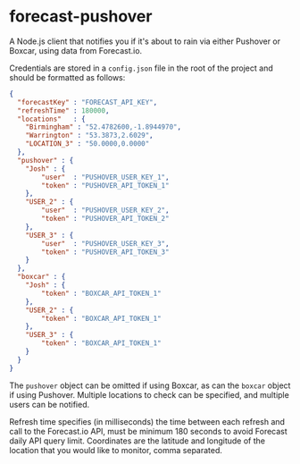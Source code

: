 forecast-pushover
=================

A Node.js client that notifies you if it's about to rain via either Pushover or Boxcar, using data from Forecast.io.

Credentials are stored in a `config.json` file in the root of the project and should be formatted as follows:

```json
{
  "forecastKey" : "FORECAST_API_KEY",
  "refreshTime" : 180000,
  "locations"   : {
    "Birmingham" : "52.4782600,-1.8944970",
    "Warrington" : "53.3873,2.6029",
    "LOCATION_3" : "50.0000,0.0000"
  },
  "pushover" : {
    "Josh" : {
        "user"  : "PUSHOVER_USER_KEY_1",
        "token" : "PUSHOVER_API_TOKEN_1"
    },
    "USER_2" : {
        "user"  : "PUSHOVER_USER_KEY_2",
        "token" : "PUSHOVER_API_TOKEN_2"
    },
    "USER_3" : {
        "user"  : "PUSHOVER_USER_KEY_3",
        "token" : "PUSHOVER_API_TOKEN_3"
    }
  },
  "boxcar" : {
    "Josh" : {
        "token" : "BOXCAR_API_TOKEN_1"
    },
    "USER_2" : {
        "token" : "BOXCAR_API_TOKEN_1"
    },
    "USER_3" : {
        "token" : "BOXCAR_API_TOKEN_1"
    }
  }
}
```

The `pushover` object can be omitted if using Boxcar, as can the `boxcar` object if using Pushover. Multiple locations to check can be specified, and multiple users can be notified.

Refresh time specifies (in milliseconds) the time between each refresh and call to the Forecast.io API, must be minimum 180 seconds to avoid Forecast daily API query limit. Coordinates are the latitude and longitude of the location that you would like to monitor, comma separated.